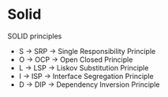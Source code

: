 # Solid
SOLID principles  
* S -> SRP -> Single Responsibility Principle 
* O -> OCP -> Open Closed Principle 
* L -> LSP -> Liskov Substitution Principle 
* I -> ISP -> Interface Segregation Principle 
* D -> DIP -> Dependency Inversion Principle
